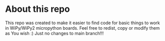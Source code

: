 # About this repo

This repo was created to make it easier to find code for basic things to work in WiPy/WiPy2 micropython boards.
Feel free to redist, copy or modify them as You wish :) Just no changes to main branch!!!
